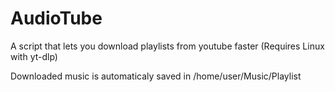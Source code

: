 # AudioTube
A script that lets you download playlists from youtube faster (Requires Linux with yt-dlp)

Downloaded music is automaticaly saved in /home/user/Music/Playlist
